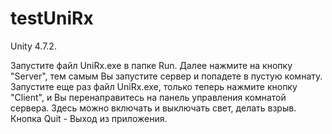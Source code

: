 # testUniRx
Unity 4.7.2.

Запустите файл UniRx.exe в папке Run. Далее нажмите на кнопку "Server", тем самым Вы запустите сервер и попадете в пустую комнату.
Запустите еще раз файл UniRx.exe, только теперь нажмите кнопку "Client", и Вы перенаправитесь на панель управления комнатой сервера.
Здесь можно включать и выключать свет, делать взрыв.
Кнопка Quit - Выход из приложения.

